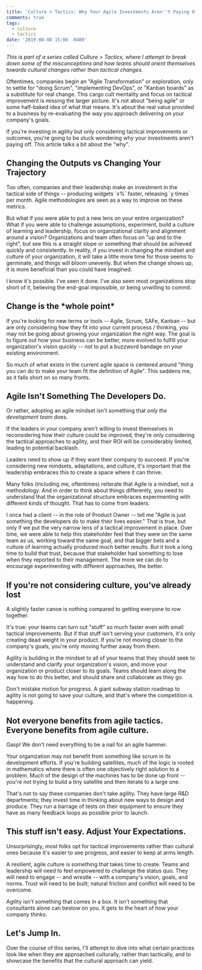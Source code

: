 ```yaml
---
title: 'Culture > Tactics: Why Your Agile Investments Aren''t Paying Off'
comments: true
tags:
  - culture
  - tactics
date: '2019-08-08 15:06 -0400'
---
```

_This is part of a series called Culture > Tactics, where I attempt to break down some of the misconceptions and how teams should orient themselves towards cultural changes rather than tactical changes._

Oftentimes, companies begin an "Agile Transformation" or exploration, only to settle for "doing Scrum", "implementing DevOps", or "Kanban boards" as a substitute for real change. This cargo cult mentality and focus on tactical improvement is missing the larger picture. It's not about "being agile" or some half-baked idea of what that means. It's about the real value provided to a business by re-evaluating the way you approach delivering on your company's goals. 

If you're investing in agility but only considering tactical improvements or outcomes, you're going to be stuck wondering why your investments aren't paying off. This article talks a bit about the "why". 

## Changing the Outputs vs Changing Your Trajectory

Too often, companies and their leadership make an investment in the tactical side of things -- producing widgets \`x%\` faster, releasing \`y times\` per month. Agile methodologies are seen as a way to improve on these metrics.

But what if you were able to put a new lens on your entire organization? What if you were able to challenge assumptions, experiment, build a culture of learning and leadership, focus on organizational clarity and alignment around a vision? Organizations and team often focus on "up and to the right", but see this is a straight slope or something that should be achieved quickly and consistently. In reality, if you invest in changing the mindset and culture of your organization, it will take a little more time for those seems to germinate, and things will bloom unevenly. But when the change shows up, it is more beneficial than you could have imagined.  

I know it's possible. I've seen it done. I've also seen most organizations stop short of it, believing the end-goal impossible, or being unwilling to commit.

## Change is the \*whole point\*

If you're looking for new terms or tools -- Agile, Scrum, SAFe, Kanban -- but are only considering how they fit into your current process / thinking, you may not be going about growing your organization the right way. The goal is to figure out how your business can be better, more evolved to fulfill your organization's vision quickly -- not to put a buzzword bandage on your existing environment. 

So much of what exists in the current agile space is centered around "thing you can do to make your team fit the definition of Agile". This saddens me, as it falls short on so many fronts. 

## Agile Isn't Something The Developers Do.

Or rather, adopting an agile mindset isn't something that _only the development team_ does.

If the leaders in your company aren't willing to invest themselves in reconsidering how their culture could be improved, they're only considering the tactical approaches to agility, and their ROI will be considerably limited, leading to potential backlash.

Leaders need to show up if they want their company to succeed. If you're considering new mindsets, adaptations, and culture, it's important that the leadership embraces this to create a space where it can thrive. 

Many folks (including me, oftentimes) reiterate that Agile is a mindset, not a methodology. And in order to think about things differently, you need to understand that the organizational structure embraces experimenting with different kinds of thought. That has to come from leaders.

I once had a client -- in the role of Product Owner -- tell me "Agile is just something the developers do to make their lives easier." That is true, but only if we put the very narrow lens of a tactical improvement in place. Over time, we were able to help this stakeholder feel that they were on the same team as us, working toward the same goal, and that bigger bets and a culture of learning actually produced much better results. But it took a long time to build that trust, because that stakeholder had something to lose when they reported to their management. The more we can do to encourage experimenting with different approaches, the better. 

## If you're not considering culture, you've already lost

A slightly faster canoe is nothing compared to getting everyone to row together.

It's true: your teams can turn out "stuff" so much faster even with small tactical improvements. But if that stuff isn't serving your customers, it's only creating dead weight in your product. If you're not moving closer to the company's goals, you're only moving further away from them. 

Agility is building in the mindset to all of your teams that they should seek to understand and clarify your organization's vision, and move your organization or product closer to its goals. Teams should learn along the way how to do this better, and should share and collaborate as they go.  

Don't mistake motion for progress. A giant subway station roadmap to agility is not going to save your culture, and that's where the competition is happening.

## Not everyone benefits from agile tactics. Everyone benefits from agile culture.

Gasp! We don't need everything to be a nail for an agile hammer. 

Your organization may not benefit from something like scrum in its development efforts. If you're building satellites, much of the logic is rooted in mathematics where there is often one objectively right solution to a problem. Much of the design of the machines has to be done up front -- you're not trying to build a tiny satellite and then iterate to a large one.

That's not to say these companies don't take agility. They have large R&D departments; they invest time in thinking about new ways to design and produce. They run a barrage of tests on their equipment to ensure they have as many feedback loops as possible prior to launch. 

## This stuff isn't easy. Adjust Your Expectations.

Unsurprisingly, most folks opt for tactical improvements rather than cultural ones because it's easier to see progress, and easier to keep at arms length. 

A resilient, agile culture is something that takes time to create. Teams and leadership will need to feel empowered to challenge the status quo. They will need to engage -- and wrestle -- with a company's vision, goals, and norms. Trust will need to be built; natural friction and conflict will need to be overcome.

Agility isn't something that comes in a box. It isn't something that consultants alone can bestow on you. It gets to the heart of how your company thinks. 

## Let's Jump In.

Over the course of this series, I'll attempt to dive into what certain practices look like when they are approached culturally, rather than tactically, and to showcase the benefits that the cultural approach can yield.
